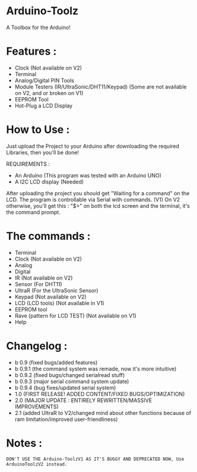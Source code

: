 # Arduino-Toolz
 A Toolbox for the Arduino!

# Features :

 - Clock (Not available on V2)
 - Terminal
 - Analog/Digital PIN Tools
 - Module Testers (IR/UltraSonic/DHT11/Keypad) (Some are not available on V2, and or broken on V1)
 - EEPROM Tool
 - Hot-Plug a LCD Display

 # How to Use :

Just upload the Project to your Arduino after downloading the required Libraries, then you'll be done!

 REQUIREMENTS :
 - An Arduino (This program was tested with an Arduino UNO)
 - A I2C LCD display (Needed)

After uploading the project you should get "Waiting for a command" on the LCD. The program is controllable via Serial with commands. (V1)
On V2 otherwise, you'll get this : "$>" on both the lcd screen and the terminal, it's the command prompt.

# The commands : 

 - Terminal
 - Clock (Not available on V2)
 - Analog
 - Digital
 - IR (Not available on V2)
 - Sensor (For DHT11) 
 - UltraR (For the UltraSonic Sensor)
 - Keypad (Not available on V2)
 - LCD (LCD tools) (Not available in V1)
 - EEPROM tool
 - Rave (pattern for LCD TEST) (Not available on V1)
 - Help
 
# Changelog :

 - b 0.9 (fixed bugs/added features)
 - b 0.9.1 (the command system was remade, now it's more intuitive)
 - b 0.9.2 (fixed bugs/changed serialread stuff)
 - b 0.9.3 (major serial command system update)
 - b 0.9.4 (bug fixes/updated serial system)
 - 1.0 (FIRST RELEASE! ADDED CONTENT/FIXED BUGS/OPTIMIZATION)
 - 2.0 (MAJOR UPDATE : ENTIRELY REWRITTEN/MASSIVE IMPROVEMENTS)
 - 2.1 (added UltraR to V2/changed mind about other functions because of ram limitation/improved user-friendliness)
 
# Notes :

	DON'T USE THE Arduino-ToolzV1 AS IT'S BUGGY AND DEPRECATED NOW, Use ArduinoToolzV2 instead.

